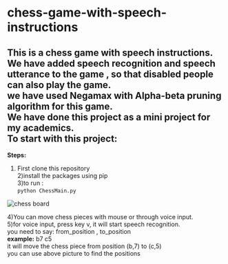 # chess-game-with-speech-instructions
This is a chess game with speech instructions. We have added speech recognition and speech utterance to the game , so that disabled people can also play the game.<br>
we have used Negamax  with Alpha-beta pruning algorithm for this game.<br>
We have done this project as a mini project for my academics.   
To start with this project:
-----------------------------
<b>Steps:</b>
1) First clone this repository <br>
2)install the packages using pip <br>
3)to run : <br>
`python ChessMain.py `

![chess board](https://github.com/shylesharepelly/chess-game-with-speech-instructions/assets/66762947/9d81e74b-29cd-4637-981f-4e0baa7cf06e)
<br>

4)You can move chess pieces with mouse or through voice input.<br>
5)for voice input, press key v, it will start speech recognition.<br>
    you need to say:  from_position , to_position<br>
    <b>example:</b> b7 c5<br>
      it will move the chess piece from position (b,7) to (c,5)<br>
    you can use above picture to find the positions
